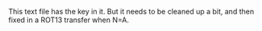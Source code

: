 This text file has the key in it. But it needs to be cleaned up a bit, and then fixed in a ROT13 transfer when N=A.
